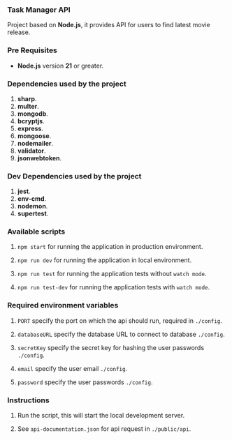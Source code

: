 ### Task Manager API

Project based on **Node.js**, it provides API for users to find latest movie release.

### Pre Requisites

- **Node.js** version **21** or greater.

### Dependencies used by the project

1. **sharp**.
2. **multer**.
3. **mongodb**.
4. **bcryptjs**.
5. **express**.
6. **mongoose**.
7. **nodemailer**.
8. **validator**.
9. **jsonwebtoken**.

### Dev Dependencies used by the project

1. **jest**.
2. **env-cmd**.
3. **nodemon**.
4. **supertest**.

### Available scripts

1. `npm start` for running the application in production environment.

2. `npm run dev` for running the application in local environment.

3. `npm run test` for running the application tests without `watch mode`.

4. `npm run test-dev` for running the application tests with `watch mode`.

### Required environment variables

1. `PORT` specify the port on which the api should run, required in `./config`.

2. `databaseURL` specify the database URL to connect to database `./config`.

3. `secretKey` specify the secret key for hashing the user passwords `./config`.

4. `email` specify the user email `./config`.

5. `password` specify the user passwords `./config`.

### Instructions

1. Run the script, this will start the local development server.

2. See `api-documentation.json` for api request in `./public/api`.
